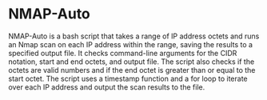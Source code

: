 # NMAP-Auto

NMAP-Auto is a bash script that takes a range of IP address octets and runs an Nmap scan on each IP address within the range, saving the results to a specified output file. It checks command-line arguments for the CIDR notation, start and end octets, and output file. The script also checks if the octets are valid numbers and if the end octet is greater than or equal to the start octet. The script uses a timestamp function and a for loop to iterate over each IP address and output the scan results to the file.
